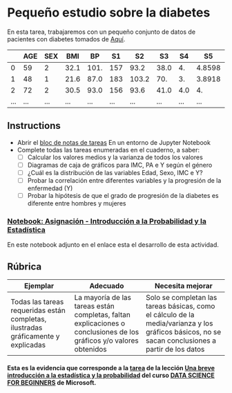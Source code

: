 # Pequeño estudio sobre la diabetes

En esta tarea, trabajaremos con un pequeño conjunto de datos de pacientes con diabetes tomados de [Aquí](https://www4.stat.ncsu.edu/~boos/var.select/diabetes.html).

|   | AGE | SEX | BMI | BP | S1 | S2 | S3 | S4 | S5 | S6 | Y  |
|---|-----|-----|-----|----|----|----|----|----|----|----|----|
| 0 | 59 | 2 | 32.1 | 101. | 157 | 93.2 | 38.0 | 4. | 4.8598 | 87 | 151 |
| 1 | 48 | 1 | 21.6 | 87.0 | 183 | 103.2 | 70. | 3. | 3.8918 | 69 | 75 |
| 2 | 72 | 2 | 30.5 | 93.0 | 156 | 93.6 | 41.0 | 4.0 | 4. | 85 | 141 |
| ... | ... | ... | ... | ...| ...| ...| ...| ...| ...| ...| ... |

## Instructions

* Abrir el [bloc de notas de tareas](./assignment.ipynb) En un entorno de Jupyter Notebook
* Complete todas las tareas enumeradas en el cuaderno, a saber:
   * [ ] Calcular los valores medios y la varianza de todos los valores
   * [ ] Diagramas de caja de gráficos para IMC, PA e Y según el género
   * [ ] ¿Cuál es la distribución de las variables Edad, Sexo, IMC e Y?
   * [ ] Probar la correlación entre diferentes variables y la progresión de la enfermedad (Y)
   * [ ] Probar la hipótesis de que el grado de progresión de la diabetes es diferente entre hombres y mujeres

<h3><a href="./assignment.ipynb">Notebook: Asignación - Introducción a la Probabilidad y la Estadística</a></h3>

En este notebook adjunto en el enlace esta el desarrollo de esta actividad.

## Rúbrica

Ejemplar | Adecuado | Necesita mejorar
--- | --- | -- |
Todas las tareas requeridas están completas, ilustradas gráficamente y explicadas | La mayoría de las tareas están completas, faltan explicaciones o conclusiones de los gráficos y/o valores obtenidos | Solo se completan las tareas básicas, como el cálculo de la media/varianza y los gráficos básicos, no se sacan conclusiones a partir de los datos |

#### Esta es la evidencia que corresponde a la <a href="https://github.com/microsoft/Data-Science-For-Beginners/blob/main/1-Introduction/04-stats-and-probability/assignment.md">tarea</a> de la lección <a href="https://github.com/microsoft/Data-Science-For-Beginners/blob/main/1-Introduction/04-stats-and-probability/README.md">Una breve introducción a la estadística y la probabilidad</a> del curso <a href="https://github.com/microsoft/Data-Science-For-Beginners/tree/main"> DATA SCIENCE FOR BEGINNERS</a> de Microsoft.